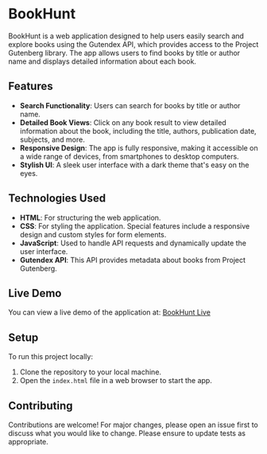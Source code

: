 # BookHunt

BookHunt is a web application designed to help users easily search and explore books using the Gutendex API, which provides access to the Project Gutenberg library. The app allows users to find books by title or author name and displays detailed information about each book.

## Features

- **Search Functionality**: Users can search for books by title or author name.
- **Detailed Book Views**: Click on any book result to view detailed information about the book, including the title, authors, publication date, subjects, and more.
- **Responsive Design**: The app is fully responsive, making it accessible on a wide range of devices, from smartphones to desktop computers.
- **Stylish UI**: A sleek user interface with a dark theme that's easy on the eyes.

## Technologies Used

- **HTML**: For structuring the web application.
- **CSS**: For styling the application. Special features include a responsive design and custom styles for form elements.
- **JavaScript**: Used to handle API requests and dynamically update the user interface.
- **Gutendex API**: This API provides metadata about books from Project Gutenberg.

## Live Demo

You can view a live demo of the application at: [BookHunt Live](https://bookhuntusk.netlify.app/)

## Setup

To run this project locally:
1. Clone the repository to your local machine.
2. Open the `index.html` file in a web browser to start the app.

## Contributing

Contributions are welcome! For major changes, please open an issue first to discuss what you would like to change. Please ensure to update tests as appropriate.
